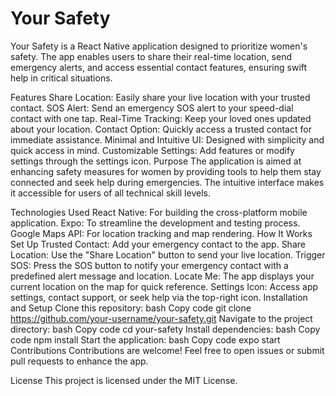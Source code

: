 <h1>Your Safety</h1>
<p>Your Safety is a React Native application designed to prioritize women's safety. The app enables users to share their real-time location, send emergency alerts, and access essential contact features, ensuring swift help in critical situations.</p>

Features
Share Location: Easily share your live location with your trusted contact.
SOS Alert: Send an emergency SOS alert to your speed-dial contact with one tap.
Real-Time Tracking: Keep your loved ones updated about your location.
Contact Option: Quickly access a trusted contact for immediate assistance.
Minimal and Intuitive UI: Designed with simplicity and quick access in mind.
Customizable Settings: Add features or modify settings through the settings icon.
Purpose
The application is aimed at enhancing safety measures for women by providing tools to help them stay connected and seek help during emergencies. The intuitive interface makes it accessible for users of all technical skill levels.

Technologies Used
React Native: For building the cross-platform mobile application.
Expo: To streamline the development and testing process.
Google Maps API: For location tracking and map rendering.
How It Works
Set Up Trusted Contact: Add your emergency contact to the app.
Share Location: Use the "Share Location" button to send your live location.
Trigger SOS: Press the SOS button to notify your emergency contact with a predefined alert message and location.
Locate Me: The app displays your current location on the map for quick reference.
Settings Icon: Access app settings, contact support, or seek help via the top-right icon.
Installation and Setup
Clone this repository:
bash
Copy code
git clone https://github.com/your-username/your-safety.git
Navigate to the project directory:
bash
Copy code
cd your-safety
Install dependencies:
bash
Copy code
npm install
Start the application:
bash
Copy code
expo start
Contributions
Contributions are welcome! Feel free to open issues or submit pull requests to enhance the app.

License
This project is licensed under the MIT License.
